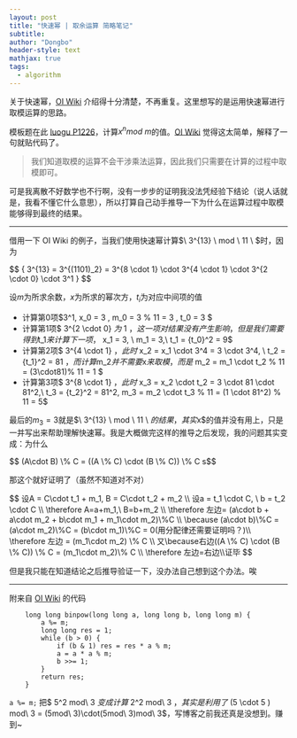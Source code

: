 ```yaml
---
layout: post
title: "快速幂 | 取余运算 简略笔记"
subtitle: 
author: "Dongbo"
header-style: text
mathjax: true
tags:
  - algorithm
---
```



关于快速幂，[OI Wiki][1] 介绍得十分清楚，不再重复。这里想写的是运用快速幂进行取模运算的思路。

模板题在此 [luogu P1226](https://www.luogu.com.cn/problem/P1226)，计算$x^n mod\ m$的值。[OI Wiki][1] 觉得这太简单，解释了一句就贴代码了。

> 我们知道取模的运算不会干涉乘法运算，因此我们只需要在计算的过程中取模即可。

可是我离散不好数学也不行啊，没有一步步的证明我没法凭经验下结论（说人话就是，我看不懂它什么意思），所以打算自己动手推导一下为什么在运算过程中取模能够得到最终的结果。

----------

借用一下 OI Wiki 的例子，当我们使用快速幂计算$\ 3^{13} \ mod \ 11 \ $时，因为

<div>
$$ 
{ 3^{13} = 3^{(1101)_2} = 3^{8 \cdot 1} \cdot 3^{4 \cdot 1} \cdot 3^{2 \cdot 0} \cdot 3^1 }
$$
</div>

设$m$为所求余数，$x$为所求的幂次方，$t_i$为对应中间项的值
- 计算第$0$项$3^1,  x_0 = 3 , m_0 = 3 \% 11 = 3 , t_0 = 3 $
- 计算第$1$项$ 3^{2 \cdot 0} $为$ 1 $，这一项对结果没有产生影响，但是我们需要得到$t_1$来计算下一项，$ x_1 = 3, \ m_1 = 3,\  t_1 = {t_0}^2 = 9$
- 计算第$2$项$ 3^{4 \cdot 1} $，此时$ x_2 = x_1 \cdot 3^4 = 3 \cdot 3^4, \ t_2 = {t_1}^2 = 81 $，而计算$m_2$并不需要$x$来取模，而是$ m_2 = m_1 \cdot t_2 \% 11 = (3\cdot81)\% 11 = 1 $  
- 计算第$3$项$ 3^{8 \cdot 1} $，此时$ x_3 = x_2 \cdot t_2 = 3 \cdot 81 \cdot 81^2,\ t_3 = {t_2}^2 = 81^2, m_3 = m_2 \cdot t_3 \% 11 =  (1 \cdot 81^2) \% 11 = 5$

最后的$m_3 = 3$就是$\ 3^{13} \ mod \ 11 \ $的结果，其实$x$的值并没有用上，只是一并写出来帮助理解快速幂。我是大概做完这样的推导之后发现，我的问题其实变成：为什么

<div>
$$ (A\cdot B) \% C = ((A \% C) \cdot (B \% C)) \% C s$$
</div>

那这个就好证明了（虽然不知道对不对）

<div>
$$
设A = C\cdot t_1 + m_1, B = C\cdot t_2 + m_2  \\
设a = t_1 \cdot C, \ b = t_2 \cdot C  \\
\therefore A=a+m_1,\ B=b+m_2 \\
\therefore 左边= (a\cdot b + a\cdot m_2 + b\cdot m_1 + m_1\cdot m_2)\%C  \\ 
\because (a\cdot b)\%C = (a\cdot m_2)\%C = (b\cdot m_1)\%C = 0(用分配律还需要证明吗？)\\
\therefore 左边 = (m_1\cdot m_2) \% C \\
又\because右边((A \% C) \cdot (B \% C)) \% C = (m_1\cdot m_2)\% C \\
\therefore 左边=右边\\证毕
$$
</div>


但是我只能在知道结论之后推导验证一下，没办法自己想到这个办法。唉


------

附来自 [OI Wiki][1] 的代码


        long long binpow(long long a, long long b, long long m) {
            a %= m;     
            long long res = 1;
            while (b > 0) {
                if (b & 1) res = res * a % m;
                a = a * a % m;
                b >>= 1;
            }
            return res;
        }

`a %= m;` 把$ 5^2 mod\ 3 $变成计算$ 2^2 mod\ 3 $，其实是利用了$ (5 \cdot 5 ) mod\ 3 = (5mod\ 3)\cdot(5mod\ 3)mod\ 3$，写博客之前我还真是没想到。赚到~


[1]: https://oi-wiki.org/math/quick-pow/#_9


